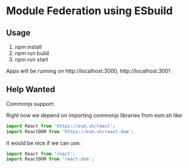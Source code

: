 # Module Federation using ESbuild

## Usage

1. npm install
2. npm run build
3. npm run start

Apps will be running on http://localhost:3000, http://localhost:3001

## Help Wanted

Commonjs support:

Right now we depend on importing commonjs libraries from esm.sh like:

```js
import React from 'https://esm.sh/react';
import ReactDOM from 'https://esm.sh/react-dom';
```

It would be nice if we can use:

```js
import React from 'react';
import ReactDOM from 'react-dom';
```
